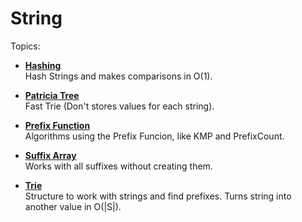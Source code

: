 # String
Topics:

* **[Hashing](Hashing)**  
Hash Strings and makes comparisons in O(1).

* **[Patricia Tree](Patricia%20Tree)**  
Fast Trie (Don't stores values for each string).

* **[Prefix Function](Prefix%20Function)**  
Algorithms using the Prefix Funcion, like KMP and PrefixCount.

* **[Suffix Array](Suffix%20Array)**  
Works with all suffixes without creating them.

* **[Trie](Trie)**  
Structure to work with strings and find prefixes. Turns string into another value in O(|S|).

